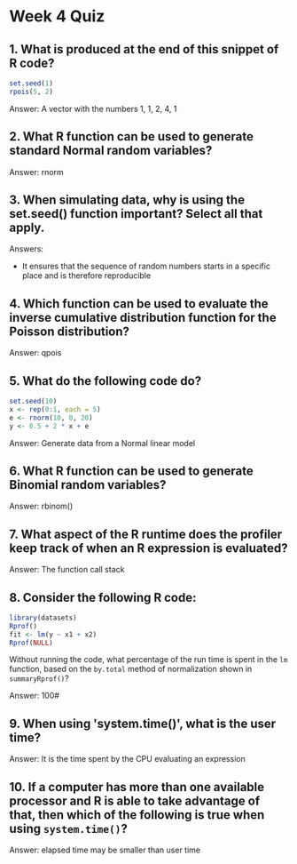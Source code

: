 # Week 4 Quiz

## 1. What is produced at the end of this snippet of R code?
```R
set.seed(1)
rpois(5, 2)
```
Answer: A vector with the numbers 1, 1, 2, 4, 1

## 2. What R function can be used to generate standard Normal random variables?
Answer: rnorm

## 3. When simulating data, why is using the set.seed() function important? Select all that apply.
Answers:
* It ensures that the sequence of random numbers starts in a specific place and is therefore reproducible

## 4. Which function can be used to evaluate the inverse cumulative distribution function for the Poisson distribution?
Answer: qpois

## 5. What do the following code do?
```R
set.seed(10)
x <- rep(0:1, each = 5)
e <- rnorm(10, 0, 20)
y <- 0.5 + 2 * x + e
```
Answer: Generate data from a Normal linear model

## 6. What R function can be used to generate Binomial random variables?
Answer: rbinom()

## 7. What aspect of the R runtime does the profiler keep track of when an R expression is evaluated?
Answer: The function call stack

## 8. Consider the following R code:
```R
library(datasets)
Rprof()
fit <- lm(y ~ x1 + x2)
Rprof(NULL)
```
Without running the code, what percentage of the run time is spent in the `lm` function, based on the `by.total` method of normalization shown in `summaryRprof()`?

Answer: 100#

## 9. When using 'system.time()', what is the user time?
Answer: It is the time spent by the CPU evaluating an expression

## 10. If a computer has more than one available processor and R is able to take advantage of that, then which of the following is true when using `system.time()`?
Answer: elapsed time may be smaller than user time
